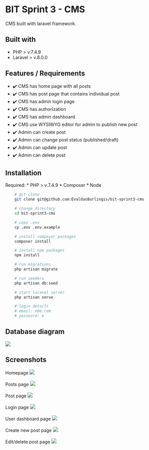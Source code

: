 # BIT Sprint 3 - CMS

CMS built with laravel framework.

## Built with

* PHP > v.7.4.9
* Laravel > v.8.0.0

## Features / Requirements

* :heavy_check_mark: CMS has home page with all posts
* :heavy_check_mark: CMS has post page that contains individual post
* :heavy_check_mark: CMS has admin login page
* :heavy_check_mark: CMS has authorization
* :heavy_check_mark:  CMS has admin dashboard
* :heavy_check_mark:  CMS use  WYSIWYG editor for admin to publish new post
* :heavy_check_mark:  Admin can create post
* :heavy_check_mark:  Admin can change post status (published/draft)
* :heavy_check_mark:  Admin can update post
* :heavy_check_mark:  Admin can delete post

## Installation

Required:
    * PHP > v.7.4.9
    * Composer
    * Node

```bash
    # git clone 
    git clone git@github.com:EvaldasBurlingis/bit-sprint3-cms

    # change directory
    cd bit-sprint3-cms

    # copy .env
    cp .env .env.example

    # install composer packages
    composer install

    # install npm packages
    npm install

    # run migrations
    php artisan migrate

    # run seeders
    php artisan db:seed

    # start laravel server
    php artisan serve

    # login details
    # email: e@e.com
    # password: e

```

## Database diagram

<div>
    <img src="assets/dbdiagram.png" />
</div>

## Screenshots

<div>
    <span>Homepage</span>
    <img src="assets/homepage.png">
    </br>
    </br>
    <span>Posts page</span>
    <img src="assets/posts.png">
    </br>
    </br>
    <span>Post page</span>
    <img src="assets/post.png">
    </br>
    </br>
    <span>Login page</span>
    <img src="assets/login.png">
    </br>
    </br>
    <span>User dashboard page</span>
    <img src="assets/dashboard.png">
    </br>
    </br>
    <span>Create new post page</span>
    <img src="assets/new-post.png">
    </br>
    </br>
    <span>Edit/delete post page</span>
    <img src="assets/edit-post.png">
</div>